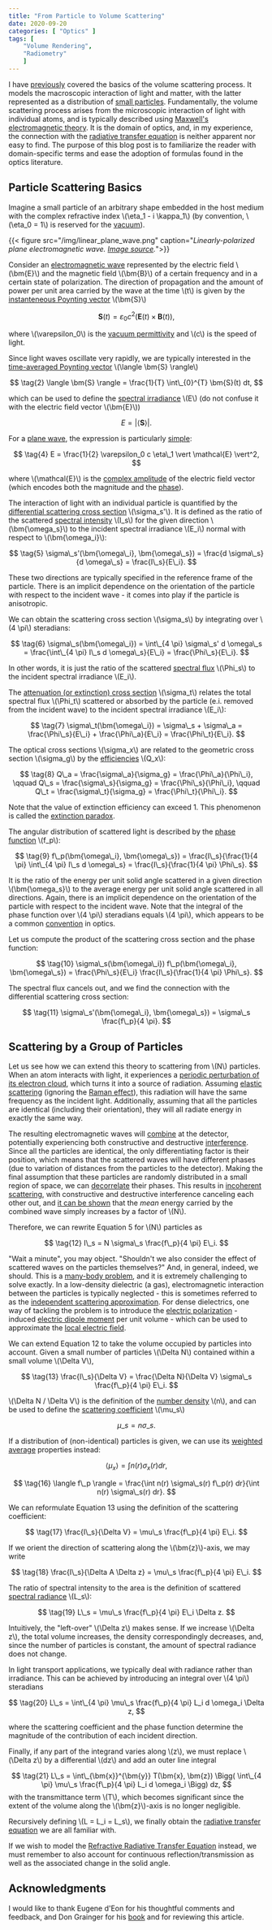 ```yaml
---
title: "From Particle to Volume Scattering"
date: 2020-09-20
categories: [ "Optics" ]
tags: [
    "Volume Rendering",
    "Radiometry"
    ]
---
```


I have [previously](https://zero-radiance.github.io/post/analytic-media/) covered the basics of the volume scattering process. It models the macroscopic interaction of light and matter, with the latter represented as a distribution of [small particles](https://doi.org/10.1002/qj.49708436025). Fundamentally, the volume scattering process arises from the microscopic interaction of light with individual atoms, and is typically described using [Maxwell's electromagnetic theory](https://doi.org/10.1364/JOSAA.35.000163). It is the domain of optics, and, in my experience, the connection with the [radiative transfer equation](https://en.wikipedia.org/wiki/Radiative_transfer#The_equation_of_radiative_transfer) is neither apparent nor easy to find. The purpose of this blog post is to familiarize the reader with domain-specific terms and ease the adoption of formulas found in the optics literature.

<!--more-->

## Particle Scattering Basics

Imagine a small particle of an arbitrary shape embedded in the host medium with the complex refractive index \\(\eta\_1 - i \kappa\_1\\) (by convention, \\(\eta_0 = 1\\) is reserved for the [vacuum](https://en.wikipedia.org/wiki/Vacuum)).

{{< figure src="/img/linear_plane_wave.png" caption="*Linearly-polarized plane electromagnetic wave. [Image source](https://openstax.org/books/university-physics-volume-2/pages/16-4-momentum-and-radiation-pressure).*">}}

Consider an [electromagnetic wave](https://www.cpp.edu/~alrudolph/classes/phy234/Reading/Summary%20of%20Waves.pdf) represented by the electric field \\(\bm{E}\\) and the magnetic field \\(\bm{B}\\) of a certain frequency and in a certain state of polarization. The direction of propagation and the amount of power per unit area carried by the wave at the time \\(t\\) is given by the [instanteneous Poynting vector](https://en.wikipedia.org/wiki/Poynting_vector#Formulation_in_terms_of_microscopic_fields) \\(\bm{S}\\)

$$ \tag{1} \bm{S}(t) = \varepsilon_0 c^2 \Big( \bm{E}(t) \times \bm{B}(t) \Big), $$

where \\(\varepsilon_0\\) is the [vacuum permittivity](https://en.wikipedia.org/wiki/Permittivity) and \\(c\\) is the speed of light.

Since light waves oscillate very rapidly, we are typically interested in the [time-averaged Poynting vector](https://en.wikipedia.org/wiki/Poynting_vector#Time-averaged_Poynting_vector) \\(\langle \bm{S} \rangle\\)

$$ \tag{2} \langle \bm{S} \rangle = \frac{1}{T} \int\_{0}^{T} \bm{S}(t) dt, $$

which can be used to define the [spectral irradiance](https://en.wikipedia.org/wiki/Irradiance#Spectral_irradiance) \\(E\\) (do not confuse it with the electric field vector \\(\bm{E}\\))

$$ \tag{3} E = \vert \langle \bm{S} \rangle \vert. $$

For a [plane wave](https://en.wikipedia.org/wiki/Plane_wave), the expression is particularly [simple](https://en.wikipedia.org/wiki/Irradiance#Property):

$$ \tag{4} E = \frac{1}{2} \varepsilon_0 c \eta\_1 \vert \mathcal{E} \vert^2, $$

where \\(\mathcal{E}\\) is the [complex amplitude](https://en.wikipedia.org/wiki/Phasor) of the electric field vector (which encodes both the magnitude and the [phase](https://en.wikipedia.org/wiki/Phase_(waves))).

The interaction of light with an individual particle is quantified by the [differential scattering cross section](http://glossary.ametsoc.org/wiki/Differential_(scattering)_cross_section) \\(\sigma\_s'\\). It is defined as the ratio of the scattered [spectral intensity](https://en.wikipedia.org/wiki/Radiant_intensity#Spectral_intensity) \\(I\_s\\) for the given direction \\(\bm{\omega\_s}\\) to the incident spectral irradiance \\(E\_i\\) normal with respect to \\(\bm{\omega\_i}\\):

$$ \tag{5}
    \sigma\_s'(\bm{\omega\_i}, \bm{\omega\_s}) =
    \frac{d \sigma\_s}{d \omega\_s} =
    \frac{I\_s}{E\_i}.
$$

These two directions are typically specified in the reference frame of the particle. There is an implicit dependence on the orientation of the particle with respect to the incident wave - it comes into play if the particle is anisotropic.

We can obtain the scattering cross section \\(\sigma\_s\\) by integrating over \\(4 \pi\\) steradians:

$$ \tag{6}
    \sigma\_s(\bm{\omega\_i}) =
    \int\_{4 \pi} \sigma\_s' d \omega\_s =
    \frac{\int\_{4 \pi} I\_s d \omega\_s}{E\_i} =
    \frac{\Phi\_s}{E\_i}. $$

In other words, it is just the ratio of the scattered [spectral flux](https://en.wikipedia.org/wiki/Radiant_flux#Spectral_flux) \\(\Phi\_s\\) to the incident spectral irradiance \\(E\_i\\).

The [attenuation (or extinction) cross section](http://glossary.ametsoc.org/wiki/Extinction_cross_section) \\(\sigma\_t\\) relates the total spectral flux \\(\Phi\_t\\) scattered or absorbed by the particle (e.i. removed from the incident wave) to the incident spectral irradiance \\(E\_i\\):

$$ \tag{7} \sigma\_t(\bm{\omega\_i}) = \sigma\_s + \sigma\_a = \frac{\Phi\_s}{E\_i} + \frac{\Phi\_a}{E\_i} = \frac{\Phi\_t}{E\_i}. $$

The optical cross sections \\(\sigma\_x\\) are related to the geometric cross section \\(\sigma_g\\) by the [efficiencies](https://doi.org/10.1364/JOSAA.35.000163) \\(Q\_x\\):

$$ \tag{8}
    Q\_a = \frac{\sigma\_a}{\sigma_g} = \frac{\Phi\_a}{\Phi\_i}, \qquad
    Q\_s = \frac{\sigma\_s}{\sigma_g} = \frac{\Phi\_s}{\Phi\_i}, \qquad
    Q\_t = \frac{\sigma\_t}{\sigma_g} = \frac{\Phi\_t}{\Phi\_i}. $$

Note that the value of extinction efficiency can exceed 1. This phenomenon is called the [extinction paradox](https://doi.org/10.1016/j.jqsrt.2010.08.024).

The angular distribution of scattered light is described by the [phase function](http://glossary.ametsoc.org/wiki/Phase_function) \\(f\_p\\):

$$ \tag{9}
    f\_p(\bm{\omega\_i}, \bm{\omega\_s}) =
    \frac{I\_s}{\frac{1}{4 \pi} \int\_{4 \pi} I\_s d \omega\_s} =
    \frac{I\_s}{\frac{1}{4 \pi} \Phi\_s}.
$$

It is the ratio of the energy per unit solid angle scattered in a given direction \\(\bm{\omega\_s}\\) to the average energy per unit solid angle scattered in all directions. Again, there is an implicit dependence on the orientation of the particle with respect to the incident wave. Note that  the integral of the phase function over \\(4 \pi\\) steradians equals \\(4 \pi\\), which appears to be a common [convention](http://glossary.ametsoc.org/wiki/Phase_function) in optics.

Let us compute the product of the scattering cross section and the phase function:

$$ \tag{10}
    \sigma\_s(\bm{\omega\_i}) f\_p(\bm{\omega\_i}, \bm{\omega\_s}) =
    \frac{\Phi\_s}{E\_i} \frac{I\_s}{\frac{1}{4 \pi} \Phi\_s}. $$

The spectral flux cancels out, and we find the connection with the differential scattering cross section:

$$ \tag{11} \sigma\_s'(\bm{\omega\_i}, \bm{\omega\_s}) = \sigma\_s \frac{f\_p}{4 \pi}. $$

## Scattering by a Group of Particles

Let us see how we can extend this theory to scattering from \\(N\\) particles. When an atom interacts with light, it experiences a [periodic perturbation of its electron cloud](http://plaza.ufl.edu/dwhahn/Rayleigh%20and%20Mie%20Light%20Scattering.pdf), which turns it into a source of radiation. Assuming [elastic scattering](https://en.wikipedia.org/wiki/Elastic_scattering) (ignoring the [Raman effect](https://en.wikipedia.org/wiki/Raman_scattering)), this radiation will have the same frequency as the incident light. Additionally, assuming that all the particles are identical (including their orientation), they will all radiate energy in exactly the same way.

The resulting electromagnetic waves will [combine](https://en.wikipedia.org/wiki/Superposition_principle#Wave_superposition) at the detector, potentially experiencing both constructive and destructive [interference](https://en.wikipedia.org/wiki/Superposition_principle#Wave_interference). Since all the particles are identical, the only differentiating factor is their position, which means that the scattered waves will have different phases (due to variation of distances from the particles to the detector). Making the final assumption that these particles are randomly distributed in a small region of space, we can [decorrelate](https://en.wikipedia.org/wiki/Correlation_and_dependence) their phases. This results in [incoherent scattering](http://glossary.ametsoc.org/wiki/Incoherent_scattering), with constructive and destructive interference canceling each other out, and [it can be shown](https://www.nbi.dk/~ogendal/personal/lho/lightscattering_theory_and_practice.pdf) that the *mean* energy carried by the combined wave simply increases by a factor of \\(N\\).

Therefore, we can rewrite  Equation 5 for \\(N\\) particles as

$$ \tag{12} I\_s = N \sigma\_s \frac{f\_p}{4 \pi} E\_i. $$

"Wait a minute", you may object. "Shouldn't we also consider the effect of scattered waves on the particles themselves?" And, in general, indeed, we should. This is a [many-body problem](https://en.wikipedia.org/wiki/Many-body_problem), and it is extremely challenging to solve exactly. In a low-density dielectric (a gas), electromagnetic interaction between the particles is typically neglected - this is sometimes referred to as the [independent scattering approximation](https://doi.org/10.1002/qj.49708436025). For dense dielectrics, one way of tackling the problem is to introduce the [electric polarization](https://en.wikipedia.org/wiki/Polarization_density) - induced [electric dipole moment](https://en.wikipedia.org/wiki/Electric_dipole_moment) per unit volume - which can be used to approximate the [local electric field](https://www.feynmanlectures.caltech.edu/II_32.html).

We can extend Equation 12 to take the volume occupied by particles into account. Given a small number of particles \\(\Delta N\\) contained within a small volume \\(\Delta V\\),

$$ \tag{13} \frac{I\_s}{\Delta V}  = \frac{\Delta N}{\Delta V} \sigma\_s \frac{f\_p}{4 \pi} E\_i. $$

\\(\Delta N / \Delta V\\) is the definition of the [number density](https://en.wikipedia.org/wiki/Number_density) \\(n\\),
and can be used to define the [scattering coefficient](https://zero-radiance.github.io/post/analytic-media/) \\(\mu\_s\\)

$$ \tag{14} \mu\_s = n \sigma\_s. $$

If a distribution of (non-identical) particles is given, we can use its [weighted average](http://eodg.atm.ox.ac.uk/user/grainger/research/book/protected/Chapter5.pdf) properties instead:

$$ \tag{15} \langle \mu_x \rangle = \int n(r) \sigma_x(r) dr, $$

$$ \tag{16} \langle f\_p \rangle = \frac{\int n(r) \sigma\_s(r) f\_p(r) dr}{\int n(r) \sigma\_s(r) dr}. $$

We can reformulate Equation 13 using the definition of the scattering coefficient:

$$ \tag{17} \frac{I\_s}{\Delta V}  = \mu\_s \frac{f\_p}{4 \pi} E\_i. $$

If we orient the direction of scattering along the \\(\bm{z}\\)-axis, we may write

$$ \tag{18} \frac{I\_s}{\Delta A \Delta z} = \mu\_s \frac{f\_p}{4 \pi} E\_i. $$

The ratio of spectral intensity to the area is the definition of scattered [spectral radiance](https://en.wikipedia.org/wiki/Radiance#Spectral_radiance) \\(L\_s\\):

$$ \tag{19} L\_s = \mu\_s \frac{f\_p}{4 \pi} E\_i \Delta z. $$

Intuitively, the "left-over" \\(\Delta z\\) makes sense. If we increase \\(\Delta z\\), the total volume increases, the density correspondingly decreases, and, since the number of particles is constant, the amount of spectral radiance does not change.

In light transport applications, we typically deal with radiance rather than irradiance. This can be achieved by introducing an integral over \\(4 \pi\\) steradians

$$ \tag{20} L\_s = \int\_{4 \pi} \mu\_s \frac{f\_p}{4 \pi} L_i d \omega_i \Delta z, $$

where the scattering coefficient and the phase function determine the magnitude of the contribution of each incident direction.

Finally, if any part of the integrand varies along \\(z\\), we must replace \\(\Delta z\\) by a differential \\(dz\\) and add an outer line integral

$$ \tag{21} L\_s = \int\_{\bm{x}}^{\bm{y}} T(\bm{x}, \bm{z}) \Bigg( \int\_{4 \pi} \mu\_s \frac{f\_p}{4 \pi} L_i d \omega_i \Bigg) dz, $$
with the transmittance term \\(T\\), which becomes significant since the extent of the volume along the \\(\bm{z}\\)-axis is no longer negligible.

Recursively defining \\(L = L\_i = L\_s\\), we finally obtain the [radiative transfer equation](https://zero-radiance.github.io/post/analytic-media/#radiative-transfer-equation) we are all familiar with.

If we wish to model the [Refractive Radiative Transfer Equation](https://doi.org/10.1145/2557605) instead, we must remember to also account for continuous reflection/transmission as well as the associated change in the solid angle.

## Acknowledgments

I would like to thank Eugene d'Eon for his thoughtful comments and feedback, and Don Grainger for his [book](http://eodg.atm.ox.ac.uk/user/grainger/research/book/) and for reviewing this article.


